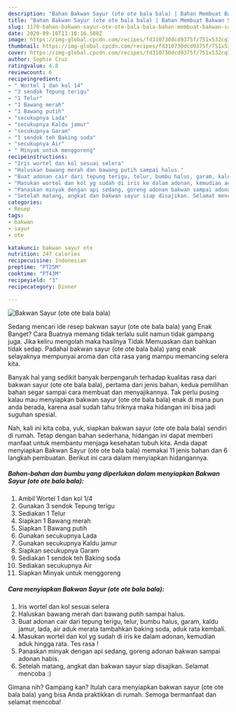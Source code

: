 ```yaml
---
description: "Bahan Bakwan Sayur (ote ote bala bala) | Bahan Membuat Bakwan Sayur (ote ote bala bala) Yang Menggugah Selera"
title: "Bahan Bakwan Sayur (ote ote bala bala) | Bahan Membuat Bakwan Sayur (ote ote bala bala) Yang Menggugah Selera"
slug: 1170-bahan-bakwan-sayur-ote-ote-bala-bala-bahan-membuat-bakwan-sayur-ote-ote-bala-bala-yang-menggugah-selera
date: 2020-09-10T11:18:16.588Z
image: https://img-global.cpcdn.com/recipes/fd310730dcd9375f/751x532cq70/bakwan-sayur-ote-ote-bala-bala-foto-resep-utama.jpg
thumbnail: https://img-global.cpcdn.com/recipes/fd310730dcd9375f/751x532cq70/bakwan-sayur-ote-ote-bala-bala-foto-resep-utama.jpg
cover: https://img-global.cpcdn.com/recipes/fd310730dcd9375f/751x532cq70/bakwan-sayur-ote-ote-bala-bala-foto-resep-utama.jpg
author: Sophie Cruz
ratingvalue: 4.8
reviewcount: 6
recipeingredient:
- " Wortel 1 dan kol 14"
- "3 sendok Tepung terigu"
- "1 Telur"
- "1 Bawang merah"
- "1 Bawang putih"
- "secukupnya Lada"
- "secukupnya Kaldu jamur"
- "secukupnya Garam"
- "1 sendok teh Baking soda"
- "secukupnya Air"
- " Minyak untuk menggoreng"
recipeinstructions:
- "Iris wortel dan kol sesuai selera"
- "Haluskan bawang merah dan bawang putih sampai halus."
- "Buat adonan cair dari tepung terigu, telur, bumbu halus, garam, kaldu jamur, lada, air aduk merata tambahkan baking soda, aduk rata kembali."
- "Masukan wortel dan kol yg sudah di iris ke dalam adonan, kemudian aduk hingga rata. Tes rasa !"
- "Panaskan minyak dengan api sedang, goreng adonan bakwan sampai adonan habis."
- "Setelah matang, angkat dan bakwan sayur siap disajikan. Selamat mencoba :)"
categories:
- Resep
tags:
- bakwan
- sayur
- ote

katakunci: bakwan sayur ote 
nutrition: 247 calories
recipecuisine: Indonesian
preptime: "PT25M"
cooktime: "PT43M"
recipeyield: "3"
recipecategory: Dinner

---
```



![Bakwan Sayur (ote ote bala bala)](https://img-global.cpcdn.com/recipes/fd310730dcd9375f/751x532cq70/bakwan-sayur-ote-ote-bala-bala-foto-resep-utama.jpg)

Sedang mencari ide resep bakwan sayur (ote ote bala bala) yang Enak Banget? Cara Buatnya memang tidak terlalu sulit namun tidak gampang juga. Jika keliru mengolah maka hasilnya Tidak Memuaskan dan bahkan tidak sedap. Padahal bakwan sayur (ote ote bala bala) yang enak selayaknya mempunyai aroma dan cita rasa yang mampu memancing selera kita.



Banyak hal yang sedikit banyak berpengaruh terhadap kualitas rasa dari bakwan sayur (ote ote bala bala), pertama dari jenis bahan, kedua pemilihan bahan segar sampai cara membuat dan menyajikannya. Tak perlu pusing kalau mau menyiapkan bakwan sayur (ote ote bala bala) enak di mana pun anda berada, karena asal sudah tahu triknya maka hidangan ini bisa jadi suguhan spesial.


Nah, kali ini kita coba, yuk, siapkan bakwan sayur (ote ote bala bala) sendiri di rumah. Tetap dengan bahan sederhana, hidangan ini dapat memberi manfaat untuk membantu menjaga kesehatan tubuh kita. Anda dapat menyiapkan Bakwan Sayur (ote ote bala bala) memakai 11 jenis bahan dan 6 langkah pembuatan. Berikut ini cara dalam menyiapkan hidangannya.

<!--inarticleads1-->

##### Bahan-bahan dan bumbu yang diperlukan dalam menyiapkan Bakwan Sayur (ote ote bala bala):

1. Ambil  Wortel 1 dan kol 1/4
1. Gunakan 3 sendok Tepung terigu
1. Sediakan 1 Telur
1. Siapkan 1 Bawang merah
1. Siapkan 1 Bawang putih
1. Gunakan secukupnya Lada
1. Gunakan secukupnya Kaldu jamur
1. Siapkan secukupnya Garam
1. Sediakan 1 sendok teh Baking soda
1. Sediakan secukupnya Air
1. Siapkan  Minyak untuk menggoreng




<!--inarticleads2-->

##### Cara menyiapkan Bakwan Sayur (ote ote bala bala):

1. Iris wortel dan kol sesuai selera
1. Haluskan bawang merah dan bawang putih sampai halus.
1. Buat adonan cair dari tepung terigu, telur, bumbu halus, garam, kaldu jamur, lada, air aduk merata tambahkan baking soda, aduk rata kembali.
1. Masukan wortel dan kol yg sudah di iris ke dalam adonan, kemudian aduk hingga rata. Tes rasa !
1. Panaskan minyak dengan api sedang, goreng adonan bakwan sampai adonan habis.
1. Setelah matang, angkat dan bakwan sayur siap disajikan. Selamat mencoba :)




Gimana nih? Gampang kan? Itulah cara menyiapkan bakwan sayur (ote ote bala bala) yang bisa Anda praktikkan di rumah. Semoga bermanfaat dan selamat mencoba!
